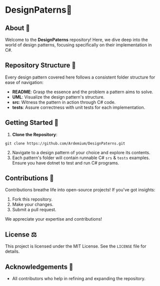 # DesignPaterns📘

## About 📖

Welcome to the **DesignPaterns** repository! Here, we dive deep into the world of design patterns, focusing specifically on their implementation in C#.

## Repository Structure 📂

Every design pattern covered here follows a consistent folder structure for ease of navigation:

- **README**: Grasp the essence and the problem a pattern aims to solve.
- **UML**: Visualize the design pattern's structure.
- **src**: Witness the pattern in action through C# code.
- **tests**: Assure correctness with unit tests for each implementation.

## Getting Started 🚀

1. **Clone the Repository**: 

```
git clone https://github.com/Ardemium/DesignPaterns.git
```

2. Navigate to a design pattern of your choice and explore its contents.
3. Each pattern's folder will contain runnable C# `srs` & `tests` examples. Ensure you have dotnet to test and run C# programs.

## Contributions 🌟

Contributions breathe life into open-source projects! If you've got insights:

1. Fork this repository.
2. Make your changes.
3. Submit a pull request.

We appreciate your expertise and contributions!

## License ⚖️

This project is licensed under the MIT License. See the `LICENSE` file for details.

## Acknowledgements 🙏

- All contributors who help in refining and expanding the repository.
